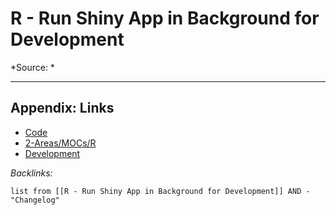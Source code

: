 # R - Run Shiny App in Background for Development

\*Source: *

---

## Appendix: Links

* [Code](../Code.md)
* [2-Areas/MOCs/R](../../MOCs/R.md)
* [Development](../../MOCs/Development.md)

*Backlinks:*

````dataview
list from [[R - Run Shiny App in Background for Development]] AND -"Changelog"
````
